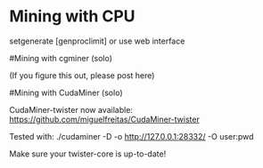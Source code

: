 # Mining with CPU

setgenerate <generate> [genproclimit]
or use web interface 


#Mining with cgminer (solo)

(If you figure this out, please post here) 

#Mining with CudaMiner (solo)

CudaMiner-twister now available:
https://github.com/miguelfreitas/CudaMiner-twister

Tested with:
./cudaminer -D -o http://127.0.0.1:28332/ -O user:pwd

Make sure your twister-core is up-to-date!
